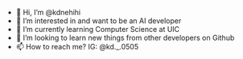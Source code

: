 - 👋 Hi, I’m @kdnehihi
- 👀 I’m interested in and want to be an AI developer
- 🌱 I’m currently learning Computer Science at UIC
- 💞️ I’m looking to learn new things from other developers on Github
- 📫 How to reach me? IG: @kd._.0505

